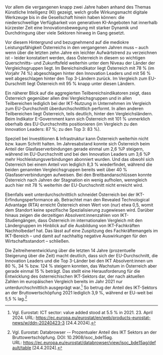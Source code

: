 Vor allem die vergangenen knapp zwei Jahre haben anhand des Themas
Künstliche Intelligenz (KI) gezeigt, welch große Wirkungsmacht
digitale Werkzeuge bis in die Gesellschaft hinein haben können: die
niederschwellige Verfügbarkeit von generativen KI-Angeboten hat
innerhalb kürzester Zeit eine Innovationsbewegung mit starker Dynamik und Durchdringung über viele Sektoren hinweg in Gang gesetzt.

Vor diesem Hintergrund und bezugnehmend auf die mediokre
Leistungsfähigkeit Österreichs in den vergangenen Jahren muss – auch
wenn über die letzten zehn Jahre ein leichter Aufwärtstrend zu
verzeichnen ist – leider konstatiert werden, dass Österreich in diesem
so wichtigen Querschnitts- und Zukunftsfeld weiterhin unter dem Niveau der Länder der Vergleichsgruppen liegt. Im Bereichsindikator liegt Österreich mit 78 % (im Vorjahr 74 %) abgeschlagen hinter den Innovation Leaders und mit 56 % weit abgeschlagen hinter den Top 3-Ländern zurück. Im Vergleich zum EU-Durschnitt liegt Österreich mit 95 % knapp unter diesen Ländern. 

Ein näherer Blick auf die aggregierten Teilbereichsindikatoren zeigt,
dass Österreich gegenüber allen drei Vergleichsgruppen und in allen
Teilbereichen lediglich bei der IKT-Nutzung in Unternehmen im Vergleich zum
EU-Durchschnitt überdurchschnittlich performt. In allen anderen Teilbereichen liegt Österreich, teils deutlich, hinter den Vergleichsländern. Beim Indikator E-Government kann sich Österreich mit 101 % unmerklich oberhalb des EU-Durchschnitts positionieren (im Vergleich zu den Innovation Leaders: 87 %; zu den Top 3: 83 %).

Speziell bei Investitionen \& Infrastruktur kann Österreich weiterhin nicht bzw. kaum Schritt halten. Im Jahresabstand konnte sich Österreich beim Anteil der
Glasfaserverbindungen gerade einmal um 2,6 %P steigern, während im
EU-Durchschnitt und bei den Innovation Leaders um 3,6 %P mehr Hochleistungsverbindungen abonniert wurden. Und das obwohl sich Österreich bei einem Anteil von lediglich 8,3 % wiederfindet, während die beiden genannten Vergleichsgruppen bereits weit über 40 % Glasfaserverbindungen aufweisen. Bei den Breitbandanschlüssen konnte Österreich nach Jahren der Stagnation ein wenig aufholen, wenngleich auch hier mit 78 % weiterhin der EU-Durchschnitt nicht erreicht wird.

Ebenfalls weit unterdurchschnittlich schneidet Österreich bei der IKT-Erfindungsperformance ab. Betrachtet man den Revealed Technological Advantage (RTA) erreicht Österreich einen Wert von (nur) etwa 0,5, womit dem Standort keine spezifische Spezialisierung zugewiesen wird. Darüber hinaus zeigen die derzeitigen Absolvent:innenzahlen von IKT-Studiengängen, dass Österreich im internationalen Vergleich mit den Ländergruppen im Hinblick auf die Ausbildung von IKT-Fachkräften Nachholbedarf hat. Das lässt auf eine Zuspitzung des Fachkräftemangels im IKT-Bereich – und damit auf nachhaltig negative Auswirkungen für den Wirtschaftsstandort – schließen. 

Die Zeitreihenentwicklung über die letzten 14 Jahre (prozentuelle Steigerung über die Zeit) macht deutlich, dass sich der EU-Durchschnitt, die Innovation Leaders und die Top 3-Länder bei den IKT Absolvent:innen um 80 %, 34 % bzw. 124 % steigern konnten, das Wachstum in Österreich aber gerade einmal 15 % beträgt. Das stellt eine Herausforderung für die Entwicklung des österreichischen IKT-Sektors dar, der nach aktuellen Zahlen im europäischen Vergleich bereits im Jahr 2021 nur unterdurchschnittlich ausgeprägt war.[^1] So betrug der Anteil des IKT-Sektors an der Bruttowertschöpfung 2021 lediglich 3,9 %, während er EU-weit bei 5,5 % lag.[^2]

[^1]: Vgl. Eurostat: ICT sector: value added stood at 5.5 % in 2021. 23.
    April 2024.
    URL: <https://ec.europa.eu/eurostat/en/web/products-eurostat-news/w/ddn-20240423-3>
    \[24.4.2024\].

[^2]: Vgl. Eurostat: Databrowser -- Prozentualer Anteil des IKT Sektors
    an der Bruttowertschöpfung. DOI: 10.2908/isoc\_bde15ag.
    URL: <https://ec.europa.eu/eurostat/databrowser/view/isoc_bde15ag/default/table>
    \[24.4.2024\].
